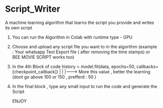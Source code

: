 # Script_Writer
A machine learning algorithm that learns the script you provide and writes its own script


1) You can run the Algorithm in Colab with runtime type - GPU 

2) Choose and upload any script file you want to in the algorithm (example : Your whatsapp Text Export file ( after removing the time stamps) or BEE MOVIE SCRIPT works too)

3) In the 4th Block of code 
        history = model.fit(data, epochs=50, callbacks=[checkpoint_callback])
                                          |
                                          |
                                          |--->  More this value , better the learning (dont go above 100 or 150  , prefferd : 50 )
                                       
4) In the final block , type any small input to run the code and generate the Script 

   ENJOY
            
 
